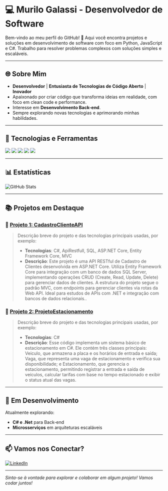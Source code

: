 # 💻 Murilo Galassi - Desenvolvedor de Software

Bem-vindo ao meu perfil do GitHub! 🚀 Aqui você encontra projetos e soluções em desenvolvimento de software com foco em Python, JavaScript e C#. Trabalho para resolver problemas complexos com soluções simples e escaláveis.

---

## 🌐 Sobre Mim

- **Desenvolvedor** | **Entusiasta de Tecnologias de Código Aberto** | **Inovador**
- Apaixonado por criar código que transforma ideias em realidade, com foco em clean code e performance.
- Interesse em **Desenvolvimento Back-end**.
- Sempre explorando novas tecnologias e aprimorando minhas habilidades.

---

## 🚀 Tecnologias e Ferramentas

<p align="left">
  <img src="https://img.shields.io/badge/Code-C%23-informational?style=flat&logo=c-sharp&logoColor=white&color=2bbc8a" />
  <img src="https://img.shields.io/badge/Code-HTML-informational?style=flat&logo=html5&logoColor=white&color=2bbc8a" />
  <img src="https://img.shields.io/badge/Code-CSS-informational?style=flat&logo=css3&logoColor=white&color=2bbc8a" />
  <img src="https://img.shields.io/badge/Code-Python-informational?style=flat&logo=python&logoColor=white&color=2bbc8a" />
  <img src="https://img.shields.io/badge/Framework-.NET-informational?style=flat&logo=dotnet&logoColor=white&color=2bbc8a" />
</p>

---

## 📊 Estatísticas

![GitHub Stats](https://github-readme-stats.vercel.app/api?username=MuriloGalassi&show_icons=true&theme=radical)

---

## 📚 Projetos em Destaque

### 🔹 [Projeto 1: CadastroClienteAPI](https://github.com/MuriloGalassi/CadastroClienteAPI)
> Descrição breve do projeto e das tecnologias principais usadas, por exemplo:
> - **Tecnologias**: C#, ApiRestfull, SQL, ASP.NET Core, Entity Framework Core, MVC
> - **Descrição**: Este projeto é uma API RESTful de Cadastro de Clientes desenvolvida em ASP.NET Core. Utiliza Entity Framework Core para integração com um banco de dados SQL Server, implementando operações CRUD (Create, Read, Update, Delete) para gerenciar dados de clientes. A estrutura do projeto segue o padrão MVC, com endpoints para gerenciar clientes via rotas da Web API. Ideal para estudos de APIs com .NET e integração com bancos de dados relacionais..

### 🔹 [Projeto 2: ProjetoEstacionamento](https://github.com/MuriloGalassi/ProjetoEstacionamento)
> Descrição breve do projeto e das tecnologias principais usadas, por exemplo:
> - **Tecnologias**: C#
> - **Descrição**: 
Esse código implementa um sistema básico de estacionamento em C#. Ele contém três classes principais: Veiculo, que armazena a placa e os horários de entrada e saída; Vaga, que representa uma vaga de estacionamento e verifica sua disponibilidade; e Estacionamento, que gerencia o estacionamento, permitindo registrar a entrada e saída de veículos, calcular tarifas com base no tempo estacionado e exibir o status atual das vagas.

---

## 🌱 Em Desenvolvimento

Atualmente explorando:
- **C# e .Net** para Back-end
- **Microsserviços** em arquiteturas escaláveis

---

## 📫 Vamos nos Conectar?

[![LinkedIn](https://img.shields.io/badge/LinkedIn-000?style=for-the-badge&logo=linkedin&logoColor=0A66C2)](https://www.linkedin.com/in/murilo-galassi-56b219226/)

---

_Sinta-se à vontade para explorar e colaborar em algum projeto! Vamos codar juntos!_


